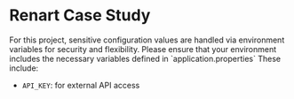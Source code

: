 <h1>Renart Case Study</h1>
For this project, sensitive configuration values are handled via environment variables for security and flexibility.  
Please ensure that your environment includes the necessary variables defined in `application.properties`
These include:

- `API_KEY`: for external API access
